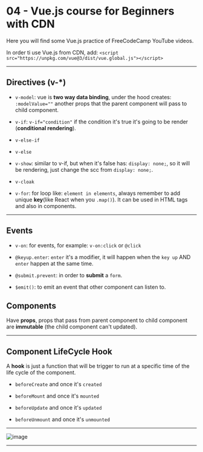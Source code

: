 # 04 - Vue.js course for Beginners with CDN

Here you will find some Vue.js practice of FreeCodeCamp YouTube videos.

In order ti use Vue.js from CDN, add: `<script src="https://unpkg.com/vue@3/dist/vue.global.js"></script>`

---

## Directives (v-*)

- `v-model`: vue is **two way data binding**, under the hood creates: `:modelValue=""` another props that the parent component will pass to child component.

- `v-if`: `v-if="condition"` if the condition it's true it's going to be render (**conditional rendering**).

- `v-else-if`

- `v-else`

- `v-show`: similar to v-if, but when it's false has: `display: none;`, so it will be rendering, just change the scc from `display: none;`.

- `v-cloak`

- `v-for`: for loop like: `element in elements`, always remember to add unique **key**(like React when you `.map()`). It can be used in HTML tags and also in components.

---

## Events

- `v-on`: for events, for example: `v-on:click` or `@click`

- `@keyup.enter`: `enter` it's a modifier, it will happen when the `key up` AND `enter` happen at the same time.

- `@submit.prevent`: in order to **submit** a `form`.

- `$emit()`: to emit an event that other component can listen to.

## Components

Have **props**, props that pass from parent component to child component are **immutable** (the child component can't updated). 

---

## Component LifeCycle Hook

A **hook** is just a function that will be trigger to run at a specific time of the life cycle of the component.

- `beforeCreate` and once it's  `created`

- `beforeMount` and once it's `mounted`

- `beforeUpdate` and once it's `updated`

- `beforeUnmount` and once it's `unmounted`

---

![image](https://github.com/user-attachments/assets/fc953cc6-0748-4f8e-8ef1-b34b10cc1027)

---
